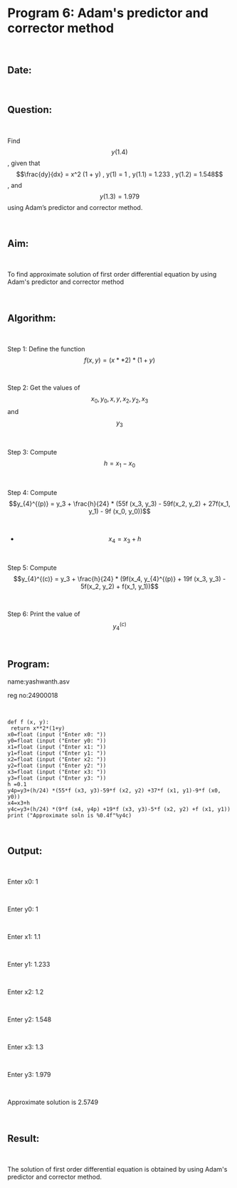 # Program 6: Adam's predictor and corrector method

<br>

## Date:

<br>

## Question:

<br>

Find $$y(1.4)$$ , given that $$\frac{dy}{dx} = x^2 (1 + y) , y(1) = 1 , y(1.1) = 1.233 , y(1.2) = 1.548$$ , and $$y(1.3) = 1.979$$ using Adam’s predictor and corrector method.

<br>

## Aim:

<br>

To find approximate solution of first order differential equation by using Adam's predictor and corrector method

<br>

## Algorithm:

<br>

Step 1: Define the function $$f(x,y) = (x * * 2 ) * ( 1 + y )$$

<br>

Step 2: Get the values of $$x_0, y_0, x, y, x_2, y_2, x_3$$ and $$y_3$$

<br>

Step 3: Compute $$h = x_1 - x_0$$

<br>

Step 4: Compute $$y_{4}^{(p)} = y_3 + \frac{h}{24} * (55f (x_3, y_3) - 59f(x_2, y_2) + 27f(x_1, y_1) - 9f (x_0, y_0))$$

<br>

  - $$x_4 = x_3 + h$$

<br>

Step 5: Compute $$y_{4}^{(c)} = y_3 + \frac{h}{24} * (9f(x_4, y_{4}^{(p)} + 19f (x_3, y_3) - 5f(x_2, y_2) + f(x_1, y_1))$$

<br>

Step 6: Print the value of $$y_{4}^{(c)}$$

<br>

## Program:

 name:yashwanth.asv
 
 reg no:24900018

<br>

```
def f (x, y):
 return x**2*(1+y)
x0=float (input ("Enter x0: "))
y0=float (input ("Enter y0: "))
x1=float (input ("Enter x1: "))
y1=float (input ("Enter y1: "))
x2=float (input ("Enter x2: "))
y2=float (input ("Enter y2: "))
x3=float (input ("Enter x3: "))
y3=float (input ("Enter y3: "))
h =0.1
y4p=y3+(h/24) *(55*f (x3, y3)-59*f (x2, y2) +37*f (x1, y1)-9*f (x0,
y0))
x4=x3+h
y4c=y3+(h/24) *(9*f (x4, y4p) +19*f (x3, y3)-5*f (x2, y2) +f (x1, y1))
print ("Approximate soln is %0.4f"%y4c) 
```

<br>

## Output:

<br>

Enter x0: 1

<br>

Enter y0: 1

<br>

Enter x1: 1.1

<br>

Enter y1: 1.233

<br>

Enter x2: 1.2

<br>

Enter y2: 1.548

<br>

Enter x3: 1.3

<br>

Enter y3: 1.979

<br>

Approximate solution is 2.5749 

<br>

## Result:

<br>

The solution of first order differential equation is obtained by using Adam's predictor and corrector method.
